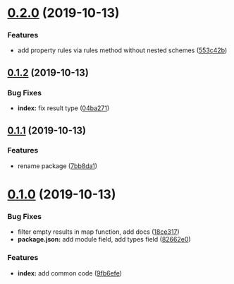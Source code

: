 # [0.2.0](http://github.com/megazazik/@megazazik/validate/compare/v0.1.2...v0.2.0) (2019-10-13)


### Features

* add property rules via rules method without nested schemes ([553c42b](http://github.com/megazazik/@megazazik/validate/commit/553c42b6fcec89b2601e01ff58aacae102c48fd7))



## [0.1.2](http://github.com/megazazik/@megazazik/validate/compare/v0.1.1...v0.1.2) (2019-10-13)


### Bug Fixes

* **index:** fix result type ([04ba271](http://github.com/megazazik/@megazazik/validate/commit/04ba2713545995a5d9ec51e0825703af488623e7))



## [0.1.1](http://github.com/megazazik/@megazazik/validate/compare/v0.1.0...v0.1.1) (2019-10-13)


### Features

* rename package ([7bb8da1](http://github.com/megazazik/@megazazik/validate/commit/7bb8da14b1f70bab0c09f65faa56c6e31bcd60dd))



# [0.1.0](http://github.com/megazazik/@megazazik/validate/compare/9fb6efe15763c94d813d8a37cc9d31e6585964a9...v0.1.0) (2019-10-13)


### Bug Fixes

* filter empty results in map function, add docs ([18ce317](http://github.com/megazazik/@megazazik/validate/commit/18ce3174b324221ea88f6e957f9ae08f5203de60))
* **package.json:** add module field, add types field ([82662e0](http://github.com/megazazik/@megazazik/validate/commit/82662e0e6ed51cbb333b69de9edb298e5644c7b7))


### Features

* **index:** add common code ([9fb6efe](http://github.com/megazazik/@megazazik/validate/commit/9fb6efe15763c94d813d8a37cc9d31e6585964a9))



